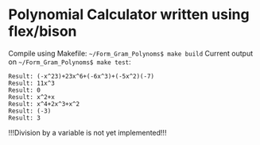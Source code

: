 # **Polynomial Calculator written using flex/bison**
Compile using Makefile: ```~/Form_Gram_Polynoms$ make build```
Current output on ```~/Form_Gram_Polynoms$ make test```:
```
Result: (-x^23)+23x^6+(-6x^3)+(-5x^2)(-7)
Result: 11x^3 
Result: 0
Result: x^2+x 
Result: x^4+2x^3+x^2 
Result: (-3)
Result: 3
```
!!!Division by a variable is not yet implemented!!!